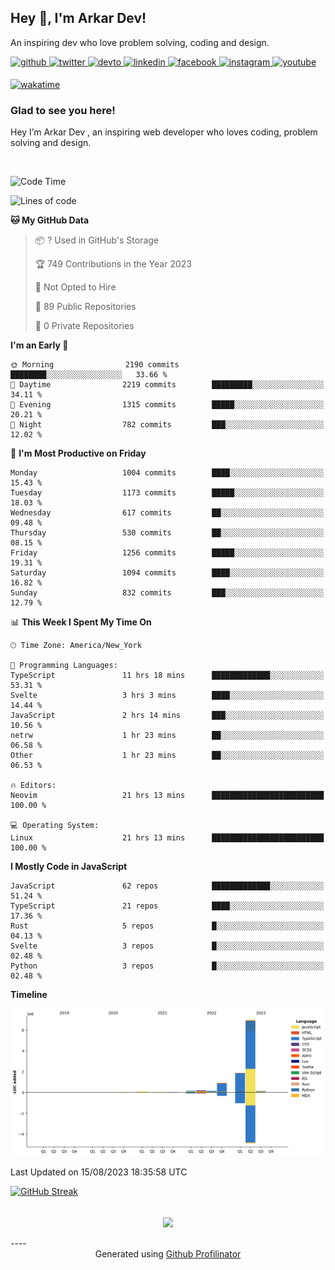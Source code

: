 ## Hey 👋, I'm Arkar Dev!  

An inspiring dev who love problem solving, coding and design.

<a href="https://github.com/Riley1101" target="_blank">
<img src=https://img.shields.io/badge/github-%2324292e.svg?&style=for-the-badge&logo=github&logoColor=white alt=github style="margin-bottom: 5px;" />
</a>
<a href="https://twitter.com/arkardev" target="_blank">
<img src=https://img.shields.io/badge/twitter-%2300acee.svg?&style=for-the-badge&logo=twitter&logoColor=white alt=twitter style="margin-bottom: 5px;" />
</a>
<a href="https://dev.to/riley1101" target="_blank">
<img src=https://img.shields.io/badge/dev.to-%2308090A.svg?&style=for-the-badge&logo=dev.to&logoColor=white alt=devto style="margin-bottom: 5px;" />
</a>
<a href="https://linkedin.com/in/arkar-kaung-myat" target="_blank">
<img src=https://img.shields.io/badge/linkedin-%231E77B5.svg?&style=for-the-badge&logo=linkedin&logoColor=white alt=linkedin style="margin-bottom: 5px;" />
</a>
<a href="https://www.facebook.com/riley.eileen.75" target="_blank">
<img src=https://img.shields.io/badge/facebook-%232E87FB.svg?&style=for-the-badge&logo=facebook&logoColor=white alt=facebook style="margin-bottom: 5px;" />
</a>
<a href="https://instagram.com/rileys1101" target="_blank">
<img src=https://img.shields.io/badge/instagram-%23000000.svg?&style=for-the-badge&logo=instagram&logoColor=white alt=instagram style="margin-bottom: 5px;" />
</a>
<a href="https://www.youtube.com/channel/UC_RfEQCC3gL2AzsFFAABikg" target="_blank">
<img src=https://img.shields.io/badge/youtube-%23EE4831.svg?&style=for-the-badge&logo=youtube&logoColor=white alt=youtube style="margin-bottom: 5px;" />
</a>  
  
[![wakatime](https://wakatime.com/badge/user/cf23b6e3-75f8-4c04-b0e3-273191c8d2ec.svg)](https://wakatime.com/@cf23b6e3-75f8-4c04-b0e3-273191c8d2ec)


### Glad to see you here!  
Hey I’m Arkar Dev , an inspiring web developer who loves coding, problem solving and design.

<br/>

<!--START_SECTION:waka-->
![Code Time](http://img.shields.io/badge/Code%20Time-437%20hrs%2025%20mins-blue)

![Lines of code](https://img.shields.io/badge/From%20Hello%20World%20I%27ve%20Written-10.6%20million%20lines%20of%20code-blue)

**🐱 My GitHub Data** 

> 📦 ? Used in GitHub's Storage 
 > 
> 🏆 749 Contributions in the Year 2023
 > 
> 🚫 Not Opted to Hire
 > 
> 📜 89 Public Repositories 
 > 
> 🔑 0 Private Repositories 
 > 
**I'm an Early 🐤** 

```text
🌞 Morning                2190 commits        ████████░░░░░░░░░░░░░░░░░   33.66 % 
🌆 Daytime                2219 commits        █████████░░░░░░░░░░░░░░░░   34.11 % 
🌃 Evening                1315 commits        █████░░░░░░░░░░░░░░░░░░░░   20.21 % 
🌙 Night                  782 commits         ███░░░░░░░░░░░░░░░░░░░░░░   12.02 % 
```
📅 **I'm Most Productive on Friday** 

```text
Monday                   1004 commits        ████░░░░░░░░░░░░░░░░░░░░░   15.43 % 
Tuesday                  1173 commits        █████░░░░░░░░░░░░░░░░░░░░   18.03 % 
Wednesday                617 commits         ██░░░░░░░░░░░░░░░░░░░░░░░   09.48 % 
Thursday                 530 commits         ██░░░░░░░░░░░░░░░░░░░░░░░   08.15 % 
Friday                   1256 commits        █████░░░░░░░░░░░░░░░░░░░░   19.31 % 
Saturday                 1094 commits        ████░░░░░░░░░░░░░░░░░░░░░   16.82 % 
Sunday                   832 commits         ███░░░░░░░░░░░░░░░░░░░░░░   12.79 % 
```


📊 **This Week I Spent My Time On** 

```text
🕑︎ Time Zone: America/New_York

💬 Programming Languages: 
TypeScript               11 hrs 18 mins      █████████████░░░░░░░░░░░░   53.31 % 
Svelte                   3 hrs 3 mins        ████░░░░░░░░░░░░░░░░░░░░░   14.44 % 
JavaScript               2 hrs 14 mins       ███░░░░░░░░░░░░░░░░░░░░░░   10.56 % 
netrw                    1 hr 23 mins        ██░░░░░░░░░░░░░░░░░░░░░░░   06.58 % 
Other                    1 hr 23 mins        ██░░░░░░░░░░░░░░░░░░░░░░░   06.53 % 

🔥 Editors: 
Neovim                   21 hrs 13 mins      █████████████████████████   100.00 % 

💻 Operating System: 
Linux                    21 hrs 13 mins      █████████████████████████   100.00 % 
```

**I Mostly Code in JavaScript** 

```text
JavaScript               62 repos            █████████████░░░░░░░░░░░░   51.24 % 
TypeScript               21 repos            ████░░░░░░░░░░░░░░░░░░░░░   17.36 % 
Rust                     5 repos             █░░░░░░░░░░░░░░░░░░░░░░░░   04.13 % 
Svelte                   3 repos             █░░░░░░░░░░░░░░░░░░░░░░░░   02.48 % 
Python                   3 repos             █░░░░░░░░░░░░░░░░░░░░░░░░   02.48 % 
```



**Timeline**

![Lines of Code chart](https://raw.githubusercontent.com/Riley1101/Riley1101/main/assets/bar_graph.png)


 Last Updated on 15/08/2023 18:35:58 UTC
<!--END_SECTION:waka-->

[![GitHub Streak](https://streak-stats.demolab.com?user=Riley1101)](https://git.io/streak-stats)
  
<br/>  
<div align="center">
<img src="https://komarev.com/ghpvc/?username=Riley1101&&style=flat-square" align="center" />
</div>  
<br/>  
----
<div align="center">Generated using <a href="https://profilinator.rishav.dev/" target="_blank">Github Profilinator</a></div>

